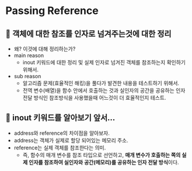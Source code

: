 # Passing Reference

## 🍎 객체에 대한 참조를 인자로 넘겨주는것에 대한 정리
- 왜? 이것에 대해 정리하는가?
- main reason
    - inout 키워드에 대한 정리 및 실제 인자로 넘겨진 객체를 참조하는지 확인하기 위해서.
- sub reason
    - 알고리즘 문제(효율적인 해킹)을 풀다가 발견한 내용을 테스트하기 위해서.
    - 전역 변수(배열)을 함수 안에서 호출하는 것과 실인자의 공간을 공유하는 인자 전달 방식인 참조방식을 사용했을때 어느것이 더 효율적인지 테스트.

## 🍎 inout 키워드를 알아보기 앞서...
- address와 reference의 차이점을 알아보자.
- address는 객체가 실제로 할당 되어있는 메모리 주소.
- reference는 실제 객체를 참조한다는 의미.
    - 즉, 함수의 매개 변수를 참조 타입으로 선언하고, **매개 변수가 호출하는 쪽의 실제 인자를 참조하여 실인자와 공간(메모리)를 공유하는 인자 전달 방식**이다.
